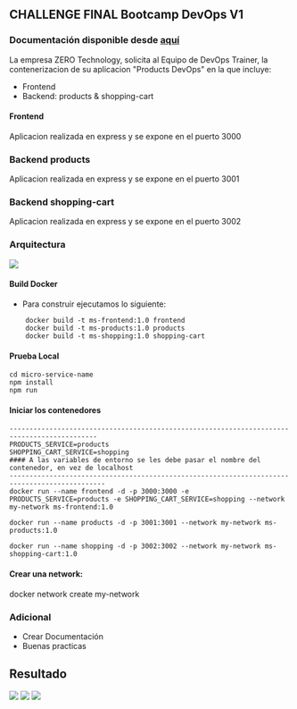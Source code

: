 ## CHALLENGE FINAL Bootcamp DevOps V1

### Documentación disponible desde [aquí](https://docs.google.com/document/d/13diHR-qsjYkRBwDzFxlIXKrB-rJ1my4W5hrwYemO8kk/edit?usp=sharing)

La empresa ZERO Technology, solicita al Equipo de DevOps Trainer, la contenerizacion de su aplicacion "Products DevOps" en la que incluye:

- Frontend
- Backend: products & shopping-cart

#### Frontend
Aplicacion realizada en express y se expone en el puerto 3000

### Backend products
Aplicacion realizada en express y se expone en el puerto 3001

### Backend shopping-cart
Aplicacion realizada en express y se expone en el puerto 3002

### Arquitectura

![](docs/k8s_architecture.png)

#### Build Docker 
- Para construir ejecutamos lo siguiente:
```
    docker build -t ms-frontend:1.0 frontend
    docker build -t ms-products:1.0 products
    docker build -t ms-shopping:1.0 shopping-cart
```
#### Prueba Local
    cd micro-service-name 
    npm install
    npm run
    

#### Iniciar los contenedores    
    --------------------------------------------------------------------------------------------
    PRODUCTS_SERVICE=products
    SHOPPING_CART_SERVICE=shopping
    #### A las variables de entorno se les debe pasar el nombre del contenedor, en vez de localhost
    ----------------------------------------------------------------------------------------------
    docker run --name frontend -d -p 3000:3000 -e PRODUCTS_SERVICE=products -e SHOPPING_CART_SERVICE=shopping --network my-network ms-frontend:1.0

    docker run --name products -d -p 3001:3001 --network my-network ms-products:1.0

    docker run --name shopping -d -p 3002:3002 --network my-network ms-shopping-cart:1.0

#### Crear una network:
docker network create my-network
    

### Adicional 
- Crear Documentación
- Buenas practicas

## Resultado

![](docs/1.png)
![](docs/2.png)
![](docs/3.png)
